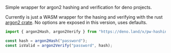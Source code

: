 Simple wrapper for argon2 hashing and verification for deno projects.

Currently is just a WASM wrapper for the hasing and verifying with the rust [argon2 crate](https://docs.rs/argon2/latest/argon2/). No options are exposed in this version, uses defaults.

```ts
import { argon2Hash, argon2Verify } from "https://deno.land/x/pw-hashing/mod.ts";

const hash = argon2Hash("password");
const isValid = argon2Verify("password", hash);
```

